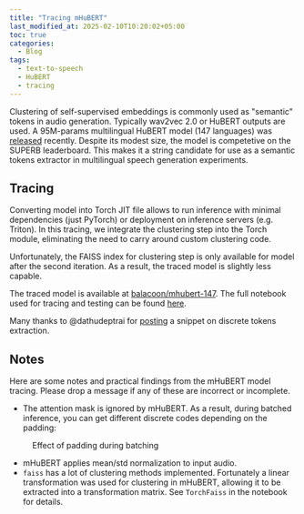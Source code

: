 ```yaml
---
title: "Tracing mHuBERT"
last_modified_at: 2025-02-10T10:20:02+05:00
toc: true
categories:
  - Blog
tags:
  - text-to-speech
  - HuBERT
  - tracing
---
```


Clustering of self-supervised embeddings is commonly used as "semantic" tokens in audio generation.
Typically wav2vec 2.0 or HuBERT outputs are used.
A 95M-params multilingual HuBERT model (147 languages) was [released](https://huggingface.co/utter-project/mHuBERT-147) recently. Despite its modest size, the model is competetive on the SUPERB leaderboard.
This makes it a string candidate for use as a semantic tokens extractor in multilingual speech generation
experiments.

## Tracing

Converting model into Torch JIT file allows to run inference with minimal dependencies (just PyTorch) or deployment on inference servers (e.g. Triton).
In this tracing, we integrate the clustering step into the Torch module, eliminating the need to carry around custom clustering code.

Unfortunately, the FAISS index for clustering step is only available for model after the second iteration.
As a result, the traced model is slightly less capable.

The traced model is available at [balacoon/mhubert-147](https://huggingface.co/balacoon/mhubert-147).
The full notebook used for tracing and testing can be found [here](https://github.com/balacoon/balacoon.github.io/blob/master/assets/posts/mhubert/trace_hubert.ipynb).

Many thanks to @dathudeptrai for [posting](https://huggingface.co/utter-project/mHuBERT-147/discussions/6) a snippet on discrete tokens extraction.

## Notes

Here are some notes and practical findings from the mHuBERT model tracing.
Please drop a message if any of these are incorrect or incomplete.
* The attention mask is ignored by mHuBERT. As a result, during batched inference, you can get different discrete codes depending on the padding:
<figure style="width: 500px" class="align-center">
  <img src="{{ site.url }}{{ site.baseurl }}/assets/images/posts/mhubert/batching.png" alt="">
  <figcaption class="figure-caption text-center">Effect of padding during batching</figcaption>
</figure>

* mHuBERT applies mean/std normalization to input audio.
* `faiss` has a lot of clustering methods implemented. Fortunately a linear transformation was used for clustering in mHuBERT, allowing it to be extracted into a transformation matrix. See `TorchFaiss` in the notebook for details.
